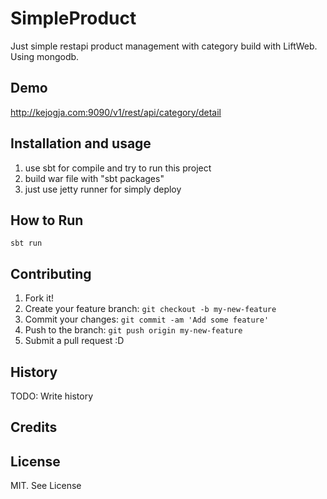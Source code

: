 # SimpleProduct
Just simple restapi product management with category build with LiftWeb. Using mongodb.

## Demo
http://kejogja.com:9090/v1/rest/api/category/detail

## Installation and usage
1. use sbt for compile and try to run this project
3. build war file with "sbt packages"
2. just use jetty runner for simply deploy

## How to Run
`sbt run`

## Contributing
1. Fork it!
2. Create your feature branch: `git checkout -b my-new-feature`
3. Commit your changes: `git commit -am 'Add some feature'`
4. Push to the branch: `git push origin my-new-feature`
5. Submit a pull request :D

## History
TODO: Write history

## Credits

## License
MIT. See License
